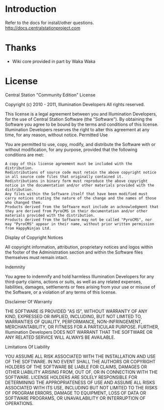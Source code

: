 # Introduction

Refer to the docs for install/other questions.  http://docs.centralstationproject.com

# Thanks

* Wiki core provided in part by Waka Waka

# License

Central Station "Community Edition" License

Copyright (c) 2010 - 2011, Illumination Developers
All rights reserved.

This license is a legal agreement between you and Illumination Developers, for the use of Central Station Software (the "Software"). By obtaining the Software you agree to be bound by the terms and conditions of this license. Illumination Developers reserves the right to alter this agreement at any time, for any reason, without notice.
Permitted Use

You are permitted to use, copy, modify, and distribute the Software with or without modification, for any purpose, provided that the following conditions are met:

    A copy of this license agreement must be included with the distribution.
    Redistributions of source code must retain the above copyright notice in all source code files that originally contained it.
    Redistributions in binary form must reproduce the above copyright notice in the documentation and/or other materials provided with the distribution.
    Any files within the Software itself that have been modified must carry notices stating the nature of the change and the names of those who changed them.
    Products derived from the Software must include an acknowledgment that they are derived from PyroCMS in their documentation and/or other materials provided with the distribution.
    Products derived from the Software may not be called "PyroCMS", nor may "PyroCMS" appear in their name, without prior written permission from HappyNinjas Ltd.

Display of Copyright Notices

All copyright information, attribution, proprietary notices and logos within the footer of the Administration section and within the Software files themselves must remain intact.

Indemnity

You agree to indemnify and hold harmless Illumination Developers for any third-party claims, actions or suits, as well as any related expenses, liabilities, damages, settlements or fees arising from your use or misuse of the Software, or a violation of any terms of this license.

Disclaimer Of Warranty

THE SOFTWARE IS PROVIDED "AS IS", WITHOUT WARRANTY OF ANY KIND, EXPRESSED OR IMPLIED, INCLUDING, BUT NOT LIMITED TO, WARRANTIES OF QUALITY, PERFORMANCE, NON-INFRINGEMENT, MERCHANTABILITY, OR FITNESS FOR A PARTICULAR PURPOSE. FURTHER, Illumination Developers DOES NOT WARRANT THAT THE SOFTWARE OR ANY RELATED SERVICE WILL ALWAYS BE AVAILABLE.

Limitations Of Liability

YOU ASSUME ALL RISK ASSOCIATED WITH THE INSTALLATION AND USE OF THE SOFTWARE. IN NO EVENT SHALL THE AUTHORS OR COPYRIGHT HOLDERS OF THE SOFTWARE BE LIABLE FOR CLAIMS, DAMAGES OR OTHER LIABILITY ARISING FROM, OUT OF, OR IN CONNECTION WITH THE SOFTWARE. LICENSE HOLDERS ARE SOLELY RESPONSIBLE FOR DETERMINING THE APPROPRIATENESS OF USE AND ASSUME ALL RISKS ASSOCIATED WITH ITS USE, INCLUDING BUT NOT LIMITED TO THE RISKS OF PROGRAM ERRORS, DAMAGE TO EQUIPMENT, LOSS OF DATA OR SOFTWARE PROGRAMS, OR UNAVAILABILITY OR INTERRUPTION OF OPERATIONS.

